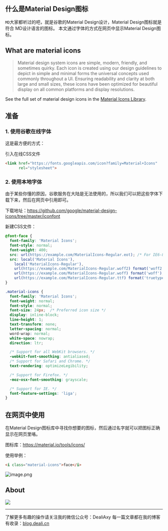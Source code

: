## 什么是Material Design图标
`MD`大家都听过的吧，就是谷歌的Material Design设计，Material Design图标就是符合
MD设计语言的图标。
本文通过字体的方式在网页中显示Material Design图标。

## What are material icons
>Material design system icons are simple, modern, friendly, and sometimes quirky. Each icon is created using our design guidelines to depict in simple and minimal forms the universal concepts used commonly throughout a UI. Ensuring readability and clarity at both large and small sizes, these icons have been optimized for beautiful display on all common platforms and display resolutions.

See the full set of material design icons in the [Material Icons Library](https://www.google.com/design/icons/).

## 准备
### 1. 使用谷歌在线字体
这是最方便的方式：

引入在线CSS文件
```html
<link href="https://fonts.googleapis.com/icon?family=Material+Icons"
      rel="stylesheet">
```

### 2. 使用本地字体
由于某些你懂的原因，谷歌服务在大陆是无法使用的，所以我们可以把这些字体下载下来，然后在网页中引用即可。

下载地址：https://github.com/google/material-design-icons/tree/master/iconfont

新建CSS文件：
```css
@font-face {
  font-family: 'Material Icons';
  font-style: normal;
  font-weight: 400;
  src: url(https://example.com/MaterialIcons-Regular.eot); /* For IE6-8 */
  src: local('Material Icons'),
    local('MaterialIcons-Regular'),
    url(https://example.com/MaterialIcons-Regular.woff2) format('woff2'),
    url(https://example.com/MaterialIcons-Regular.woff) format('woff'),
    url(https://example.com/MaterialIcons-Regular.ttf) format('truetype');
}

.material-icons {
  font-family: 'Material Icons';
  font-weight: normal;
  font-style: normal;
  font-size: 24px;  /* Preferred icon size */
  display: inline-block;
  line-height: 1;
  text-transform: none;
  letter-spacing: normal;
  word-wrap: normal;
  white-space: nowrap;
  direction: ltr;

  /* Support for all WebKit browsers. */
  -webkit-font-smoothing: antialiased;
  /* Support for Safari and Chrome. */
  text-rendering: optimizeLegibility;

  /* Support for Firefox. */
  -moz-osx-font-smoothing: grayscale;

  /* Support for IE. */
  font-feature-settings: 'liga';
}
```


## 在网页中使用
在Material Design图标库中寻找你想要的图标，然后通过名字就可以把图标正确显示在网页里咯。

图标库：https://material.io/tools/icons/

使用举例：
```html
<i class="material-icons">face</i>
```

![image.png](https://upload-images.jianshu.io/upload_images/8869373-72d8103d343ca04d.png?imageMogr2/auto-orient/strip%7CimageView2/2/w/1240)


## About
![](https://upload-images.jianshu.io/upload_images/8869373-901590e019f6f85b.png?imageMogr2/auto-orient/strip%7CimageView2/2/w/1240)

---------------
了解更多有趣的操作请关注我的微信公众号：DealiAxy
每一篇文章都在我的博客有收录：[blog.deali.cn](http://blog.deali.cn)